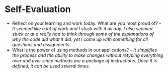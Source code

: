# Self-Evaluation

- Reflect on your learning and work today. What are you most proud of? - *It seemed like a lot of work and I stuck with it all day. I also seemed stuck or at a really had to think through some of the explanations of why the code did what it did, yet I came up with something for all questions and assignments.*
- What is the power of using methods in our applications? - *It simplifies the process and the ability to make changes without retyping everything over and over since methods are a package of instructions. Once it is defined, it can be used several times.*
